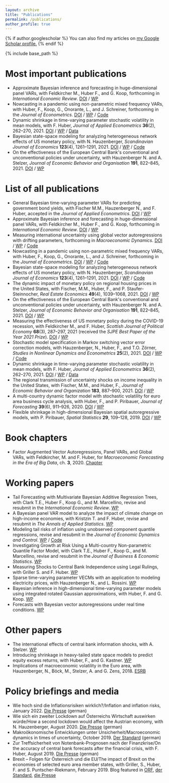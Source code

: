 ```yaml
---
layout: archive
title: "Publications"
permalink: /publications/
author_profile: true
---
```


{% if author.googlescholar %}
  You can also find my articles on <u><a href="{{author.googlescholar}}">my Google Scholar profile</a>.</u>
{% endif %}

{% include base_path %}

Most important publications
======
* Approximate Bayesian inference and forecasting in huge-dimensional panel VARs, with Feldkircher M., Huber F., and G. Koop, forthcoming in _International Economic Review_. [DOI](https://doi.org/10.1111/iere.12577) / [WP](https://arxiv.org/abs/2103.04944)
* Nowcasting in a pandemic using non-parametric mixed frequency VARs, with Huber, F., Koop, G., Onorante, L., and J. Schreiner, forthcoming in the _Journal of Econometrics_. [DOI](https://doi.org/10.1016/j.jeconom.2020.11.006) / [WP](https://arxiv.org/abs/2008.12706) / [Code](https://github.com/mpfarrho/mf-bavart)
* Dynamic shrinkage in time-varying parameter stochastic volatility in mean models, with F. Huber, _Journal of Applied Econometrics_ **36**(2), 262–270, 2021. [DOI](https://doi.org/10.1002/jae.2804) / [WP](https://arxiv.org/abs/2005.06851) / [Data](http://qed.econ.queensu.ca/jae/datasets/huber005/)
* Bayesian state-space modeling for analyzing heterogeneous network effects of US monetary policy, with N. Hauzenberger, _Scandinavian Journal of Economics_ **123**(4), 1261–1291, 2021. [DOI](https://doi.org/10.1111/sjoe.12436) / [WP](https://arxiv.org/abs/1911.06206) / [Code](https://github.com/mpfarrho/tvp-network-panel)
* On the effectiveness of the European Central Bank's conventional and unconventional policies under uncertainty, with Hauzenberger N. and A. Stelzer, _Journal of Economic Behavior and Organisation_ **191**, 822–845, 2021. [DOI](https://doi.org/10.1016/j.jebo.2021.09.041) / [WP](https://arxiv.org/abs/2011.14424)

List of all publications
======
* General Bayesian time-varying parameter VARs for predicting government bond yields, with Fischer M.M., Hauzenberger N., and F. Huber, accepted in the _Journal of Applied Econometrics_. [DOI](https://arxiv.org/abs/2102.13393) / [WP](https://arxiv.org/abs/2102.13393)
* Approximate Bayesian inference and forecasting in huge-dimensional panel VARs, with Feldkircher M., Huber F., and G. Koop, forthcoming in _International Economic Review_. [DOI](https://doi.org/10.1111/iere.12577) / [WP](https://arxiv.org/abs/2103.04944)
* Measuring international uncertainty using global vector autoregressions with drifting parameters, forthcoming in _Macroeconomic Dynamics_.
  [DOI](https://doi.org/10.1017/S1365100521000663) / [WP](https://arxiv.org/abs/1908.06325) / [Code](https://github.com/mpfarrho/tvp-gvar-fsvm)
* Nowcasting in a pandemic using non-parametric mixed frequency VARs, with Huber, F., Koop, G., Onorante, L., and J. Schreiner, forthcoming in the _Journal of Econometrics_. [DOI](https://doi.org/10.1016/j.jeconom.2020.11.006) / [WP](https://arxiv.org/abs/2008.12706) / [Code](https://github.com/mpfarrho/mf-bavart)
* Bayesian state-space modeling for analyzing heterogeneous network effects of US monetary policy, with N. Hauzenberger, _Scandinavian Journal of Economics_ **123**(4), 1261–1291, 2021. [DOI](https://doi.org/10.1111/sjoe.12436) / [WP](https://arxiv.org/abs/1911.06206) / [Code](https://github.com/mpfarrho/tvp-network-panel)
* The dynamic impact of monetary policy on regional housing prices in the United States, with Fischer, M.M., Huber, F., and P. Staufer-Steinnocher, _Real Estate Economics_ **49**(4), 1039–1068, 2021. [DOI](https://doi.org/10.1111/1540-6229.12274) / [WP](https://arxiv.org/abs/1802.05870)
* On the effectiveness of the European Central Bank's conventional and unconventional policies under uncertainty, with Hauzenberger N. and A. Stelzer, _Journal of Economic Behavior and Organisation_ **191**, 822–845, 2021. [DOI](https://doi.org/10.1016/j.jebo.2021.09.041) / [WP](https://arxiv.org/abs/2011.14424)
* Measuring the effectiveness of US monetary policy during the COVID-19 recession, with Feldkircher M., and F. Huber, _Scottish Journal of Political Economy_ **68**(3), 287–297, 2021 (received the _SJPE Best Paper of the Year 2021 Prize_). [DOI](https://doi.org/10.1111/sjpe.12275) / [WP](https://arxiv.org/abs/2007.15419)
* Stochastic model specification in Markov switching vector error correction models, with Hauzenberger, N., Huber, F., and T.O. Zörner, _Studies in Nonlinear Dynamics and Econometrics_ **25**(2), 2021. [DOI](https://doi.org/10.1515/snde-2018-0069) / [WP](https://arxiv.org/abs/1807.00529) / [Code](https://www.dropbox.com/s/rk16vrnsesqtfz6/HHO2020.zip?dl=0)
* Dynamic shrinkage in time-varying parameter stochastic volatility in mean models, with F. Huber, _Journal of Applied Econometrics_ **36**(2), 262–270, 2021. [DOI](https://doi.org/10.1002/jae.2804) / [WP](https://arxiv.org/abs/2005.06851) / [Data](http://qed.econ.queensu.ca/jae/datasets/huber005/)
* The regional transmission of uncertainty shocks on income inequality in the United States, with Fischer, M.M., and Huber, F., _Journal of Economic Behavior and Organization_ **183**, 887–900, 2021. [DOI](https://doi.org/10.1016/j.jebo.2019.03.004) / [WP](https://arxiv.org/abs/1806.08278)
* A multi-country dynamic factor model with stochastic volatility for euro area business cycle analysis, with Huber, F., and P. Piribauer, _Journal of Forecasting_ **39**(6), 911–926, 2020. [DOI](https://doi.org/10.1002/for.2667) / [WP](https://arxiv.org/abs/2001.03935)
* Flexible shrinkage in high-dimensional Bayesian spatial autoregressive models, with P. Piribauer, _Spatial Statistics_ **29**, 109–128, 2019. [DOI](https://doi.org/10.1016/j.spasta.2018.10.004) / [WP](https://arxiv.org/abs/1805.10822)

Book chapters
======
* Factor Augmented Vector Autoregressions, Panel VARs, and Global VARs, with Feldkircher, M. and F. Huber, for _Macroeconomic Forecasting in the Era of Big Data_, ch. **3**, 2020. [Chapter](https://link.springer.com/chapter/10.1007/978-3-030-31150-6_3)

Working papers
======
* Tail Forecasting with Multivariate Bayesian Additive Regression Trees, with Clark T.E., Huber F., Koop G., and M. Marcellino, revise and resubmit in the _International Economic Review_. [WP](https://papers.ssrn.com/sol3/papers.cfm?abstract_id=3809866)
* A Bayesian panel VAR model to analyze the impact of climate change on high-income economies, with Kristzin T. and F. Huber, revise and resubmit in _The Annals of Applied Statistics_. [WP](https://arxiv.org/abs/1804.01554)
* Modeling tail risks of inflation using unobserved component quantile regressions, revise and resubmit in the _Journal of Economic Dynamics and Control_. [WP](https://arxiv.org/abs/2103.03632) / [Code](https://github.com/mpfarrho/tvp-qr)
* Investigating Growth at Risk Using a Multi-country Non-parametric Quantile Factor Model, with Clark T.E., Huber F., Koop G., and M. Marcellino, revise and resubmit in the _Journal of Business & Economic Statistics_. [WP](https://arxiv.org/abs/2110.03411)
* Measuring Shocks to Central Bank Independence using Legal Rulings, with Griller S. and F. Huber. [WP](https://arxiv.org/abs/2202.12695)
* Sparse time-varying parameter VECMs with an application to modeling electricity prices, with Hauzenberger N., and L. Rossini. [WP](https://arxiv.org/abs/2011.04577)
* Bayesian inference in high-dimensional time-varying parameter models using integrated rotated Gaussian approximations, with Huber, F. and G. Koop. [WP](https://arxiv.org/abs/2002.10274)
* Forecasts with Bayesian vector autoregressions under real time conditions. [WP](https://arxiv.org/abs/2004.04984)

Other papers
======
* The international effects of central bank information shocks, with A. Stelzer. [WP](https://arxiv.org/abs/1912.03158)
* Introducing shrinkage in heavy-tailed state space models to predict equity excess returns, with Huber, F., and G. Kastner. [WP](https://arxiv.org/abs/1805.12217)
* Implications of macroeconomic volatility in the Euro area, with Hauzenberger, N., Böck, M., Stelzer, A. and G. Zens, 2018. [ESRB](https://www.esrb.europa.eu/pub/pdf/wp/esrb.wp80.en.pdf?3d22daf2cf5665f0c8314cca792924a1)

Policy briefings and media
======
* Wie hoch sind die Inflationsrisiken wirklich?/Inflation and inflation risks, January 2022. [Die Presse](https://www.diepresse.com/6091216/wie-hoch-sind-die-inflationsrisiken-wirklich) (german) 
* Wie sich ein zweiter Lockdown auf Österreichs Wirtschaft auswirken würde/How a second lockdown would affect the Austrian economy, with N. Hauzenberger, August 2020. [Die Presse](https://www.diepresse.com/5847063/wie-sich-ein-zweiter-lockdown-auf-oesterreichs-wirtschaft-auswirken-wuerde) (german)
* Makroökonomische Entwicklungen unter Unsicherheit/Macroeconomic dynamics in times of uncertainty, October 2019. [Der Standard](https://www.derstandard.at/story/2000109264301/makrooekonomische-entwicklungen-unter-unsicherheit) (german)
* Zur Treffsicherheit von Notenbank-Prognosen nach der Finanzkrise/On the accuracy of central bank forecasts after the financial crisis, with F. Huber, August 2019. [Die Presse](https://www.diepresse.com/5668295/zur-treffsicherheit-von-notenbank-prognosen-nach-der-finanzkrise) (german)
* Brexit – Folgen für Österreich und die EU/The impact of Brexit on the economies of selected euro area member states, with Griller, S., Huber, F. and S. Puntscher-Riekmann, February 2019. Blog featured in [ORF](https://orf.at/stories/3111231/), [der Standard](https://www.derstandard.at/story/2000097900545/forscher-warnen-vor-schwerwiegenden-folgen-eines-brexit), [die Presse](https://www.diepresse.com/5580178/brexit-studie-verflochtene-wirtschaft-reagiert-sensibel)
